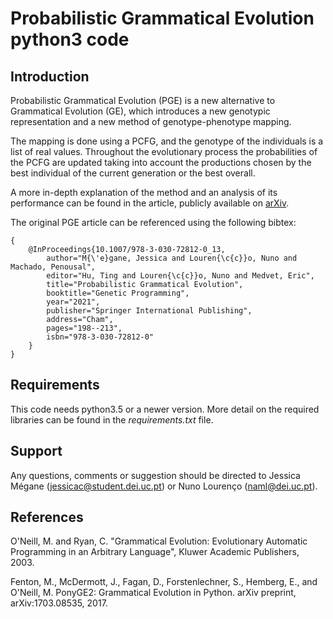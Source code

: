 # Probabilistic Grammatical Evolution python3 code
## Introduction

Probabilistic Grammatical Evolution (PGE) is a new alternative to Grammatical Evolution (GE), which introduces a new genotypic representation and a new method of genotype-phenotype mapping.

The mapping is done using a PCFG, and the genotype of the individuals is a list of real values. Throughout the evolutionary process the probabilities of the PCFG are updated taking into account the productions chosen by the best individual of the current generation or the best overall.

A more in-depth explanation of the method and an analysis of its performance can be found in the article, publicly available on [arXiv](https://arxiv.org/abs/2103.08389).

The original PGE article can be referenced using the following bibtex:

```
{
    @InProceedings{10.1007/978-3-030-72812-0_13,
        author="M{\'e}gane, Jessica and Louren{\c{c}}o, Nuno and Machado, Penousal",
        editor="Hu, Ting and Louren{\c{c}}o, Nuno and Medvet, Eric",
        title="Probabilistic Grammatical Evolution",
        booktitle="Genetic Programming",
        year="2021",
        publisher="Springer International Publishing",
        address="Cham",
        pages="198--213",
        isbn="978-3-030-72812-0"
    }
}
```

## Requirements

This code needs python3.5 or a newer version. More detail on the required libraries can be found in the *requirements.txt* file.

## Support

Any questions, comments or suggestion should be directed to Jessica Mégane (jessicac@student.dei.uc.pt) or Nuno Lourenço (naml@dei.uc.pt).

## References

O'Neill, M. and Ryan, C. "Grammatical Evolution: Evolutionary Automatic Programming in an Arbitrary Language", Kluwer Academic Publishers, 2003.

Fenton, M., McDermott, J., Fagan, D., Forstenlechner, S., Hemberg, E., and O'Neill, M. PonyGE2: Grammatical Evolution in Python. arXiv preprint, arXiv:1703.08535, 2017.
